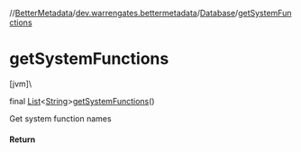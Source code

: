 //[BetterMetadata](../../../index.md)/[dev.warrengates.bettermetadata](../index.md)/[Database](index.md)/[getSystemFunctions](get-system-functions.md)

# getSystemFunctions

[jvm]\

final [List](https://docs.oracle.com/javase/8/docs/api/java/util/List.html)&lt;[String](https://docs.oracle.com/javase/8/docs/api/java/lang/String.html)&gt;[getSystemFunctions](get-system-functions.md)()

Get system function names

#### Return
